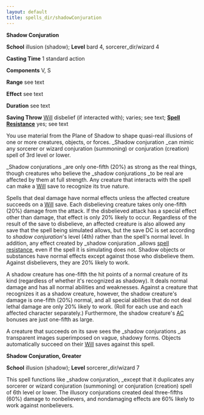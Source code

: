 ```yaml
---
layout: default
title: spells_dir/shadowConjuration
---
```

 **Shadow Conjuration**

**School** illusion (shadow); **Level** bard 4, sorcerer_dir/wizard 4

**Casting Time** 1 standard action

**Components** V, S

**Range** see text

**Effect** see text

**Duration** see text

**Saving Throw** [Will](../../combat#_will) disbelief (if interacted with); varies; see text; **[Spell Resistance](../../glossary#_spell-resistance)** yes; see text

You use material from the Plane of Shadow to shape quasi-real illusions of one or more creatures, objects, or forces. _Shadow conjuration _can mimic any sorcerer or wizard conjuration (summoning) or conjuration (creation) spell of 3rd level or lower.

_Shadow conjurations _are only one-fifth (20%) as strong as the real things, though creatures who believe the _shadow conjurations _to be real are affected by them at full strength. Any creature that interacts with the spell can make a [Will](../../combat#_will) save to recognize its true nature.

Spells that deal damage have normal effects unless the affected creature succeeds on a [Will](../../combat#_will) save. Each disbelieving creature takes only one-fifth (20%) damage from the attack. If the disbelieved attack has a special effect other than damage, that effect is only 20% likely to occur. Regardless of the result of the save to disbelieve, an affected creature is also allowed any save that the spell being simulated allows, but the save DC is set according to _shadow conjuration_'s level (4th) rather than the spell's normal level. In addition, any effect created by _shadow conjuration _allows [spell resistance](../../glossary#_spell-resistance), even if the spell it is simulating does not. Shadow objects or substances have normal effects except against those who disbelieve them. Against disbelievers, they are 20% likely to work.

A shadow creature has one-fifth the hit points of a normal creature of its kind (regardless of whether it's recognized as shadowy). It deals normal damage and has all normal abilities and weaknesses. Against a creature that recognizes it as a shadow creature, however, the shadow creature's damage is one-fifth (20%) normal, and all special abilities that do not deal lethal damage are only 20% likely to work. (Roll for each use and each affected character separately.) Furthermore, the shadow creature's [AC](../../combat#_armor-class) bonuses are just one-fifth as large.

A creature that succeeds on its save sees the _shadow conjurations _as transparent images superimposed on vague, shadowy forms. Objects automatically succeed on their [Will](../../combat#_will) saves against this spell.

**Shadow Conjuration, Greater**

**School** illusion (shadow); **Level** sorcerer_dir/wizard 7

This spell functions like _shadow conjuration, _except that it duplicates any sorcerer or wizard conjuration (summoning) or conjuration (creation) spell of 6th level or lower. The illusory conjurations created deal three-fifths (60%) damage to nonbelievers, and nondamaging effects are 60% likely to work against nonbelievers.


